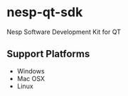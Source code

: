 # nesp-qt-sdk
Nesp Software Development Kit for QT

## Support Platforms
- Windows
- Mac OSX
- Linux

